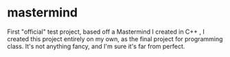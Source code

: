 # mastermind
First "official" test project, based off a Mastermind I created in C++ ,
I created this project entirely on my own, as the final project for programming class. 
It's not anything fancy, and I'm sure it's far from perfect. 
